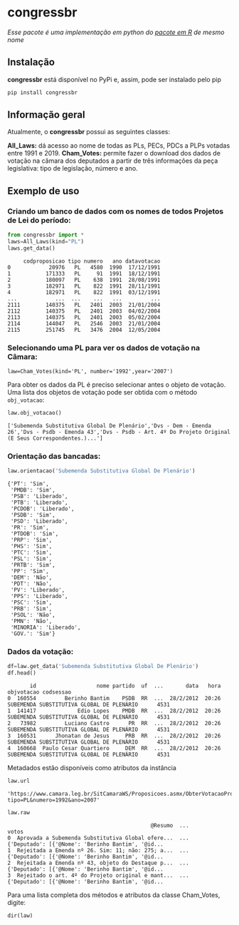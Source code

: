 # congressbr
*Esse pacote é uma implementação em python do [pacote em R](https://github.com/duarteguilherme/congressbr) de mesmo nome*

<!-- ##### Sumário  
[Instalação](#headers)  
[Informação geral](#headers)  
[Exemplo de uso](#headers)   -->

## Instalação

**congressbr** está disponível no PyPi e, assim, pode ser instalado pelo pip

```bash
pip install congressbr
```

## Informação geral

Atualmente, o **congressbr** possui as seguintes classes:

**All_Laws:** dá acesso ao nome de todas as PLs, PECs, PDCs a PLPs votadas entre 1991 e 2019.
**Cham_Votes:** permite fazer o download dos dados de votação na câmara dos deputados a partir de três informações da peça legislativa: tipo de legislação, número e ano.

## Exemplo de uso

### Criando um banco de dados com os nomes de todos Projetos de Lei do período:
```python
from congressbr import *
laws=All_Laws(kind="PL")
laws.get_data()
```
```
     codproposicao tipo numero   ano datavotacao
0            20976   PL   4580  1990  17/12/1991
1           171333   PL     91  1991  18/12/1991
2           180097   PL    638  1991  28/08/1991
3           182971   PL    822  1991  28/11/1991
4           182971   PL    822  1991  03/12/1991
...            ...  ...    ...   ...         ...
2111        140375   PL   2401  2003  21/01/2004
2112        140375   PL   2401  2003  04/02/2004
2113        140375   PL   2401  2003  05/02/2004
2114        144047   PL   2546  2003  21/01/2004
2115        251745   PL   3476  2004  12/05/2004
```
### Selecionando uma PL para ver os dados de votação na Câmara:
```
law=Cham_Votes(kind='PL', number='1992',year='2007')
```
Para obter os dados da PL é preciso selecionar antes o objeto de votação. Uma lista dos objetos de votação pode ser obtida com o método `obj_votacao`:

```python
law.obj_votacao()
```

```
['Subemenda Substitutiva Global De Plenário','Dvs - Dem - Emenda 26','Dvs - Psdb - Emenda 43','Dvs - Psdb - Art. 4º Do Projeto Original (E Seus Correspondentes.)...']
```

### Orientação das bancadas:
```python
law.orientacao('Subemenda Substitutiva Global De Plenário')
```

```
{'PT': 'Sim',
 'PMDB': 'Sim',
 'PSB': 'Liberado',
 'PTB': 'Liberado',
 'PCDOB': 'Liberado',
 'PSDB': 'Sim',
 'PSD': 'Liberado',
 'PR': 'Sim',
 'PTDOB': 'Sim',
 'PRP': 'Sim',
 'PHS': 'Sim',
 'PTC': 'Sim',
 'PSL': 'Sim',
 'PRTB': 'Sim',
 'PP': 'Sim',
 'DEM': 'Não',
 'PDT': 'Não',
 'PV': 'Liberado',
 'PPS': 'Liberado',
 'PSC': 'Sim',
 'PRB': 'Sim',
 'PSOL': 'Não',
 'PMN': 'Não',
 'MINORIA': 'Liberado',
 'GOV.': 'Sim'}
```

### Dados da votação:
```python
df=law.get_data('Subemenda Substitutiva Global De Plenário')
df.head()
```

```
       id                   nome partido  uf  ...       data   hora                                 objvotacao codsessao
0  160554         Berinho Bantim    PSDB  RR  ...  28/2/2012  20:26  SUBEMENDA SUBSTITUTIVA GLOBAL DE PLENÁRIO      4531
1  141417             Edio Lopes    PMDB  RR  ...  28/2/2012  20:26  SUBEMENDA SUBSTITUTIVA GLOBAL DE PLENÁRIO      4531
2   73982         Luciano Castro      PR  RR  ...  28/2/2012  20:26  SUBEMENDA SUBSTITUTIVA GLOBAL DE PLENÁRIO      4531
3  160531      Jhonatan de Jesus     PRB  RR  ...  28/2/2012  20:26  SUBEMENDA SUBSTITUTIVA GLOBAL DE PLENÁRIO      4531
4  160668  Paulo Cesar Quartiero     DEM  RR  ...  28/2/2012  20:26  SUBEMENDA SUBSTITUTIVA GLOBAL DE PLENÁRIO      4531
```


Metadados estão disponíveis como atributos da instância


```python
law.url
```
```
'https://www.camara.leg.br/SitCamaraWS/Proposicoes.asmx/ObterVotacaoProposicao?tipo=PL&numero=1992&ano=2007'
```


```python
law.raw
```
```
                                             @Resumo  ...                                              votos
0  Aprovada a Subemenda Substitutiva Global ofere...  ...  {'Deputado': [{'@Nome': 'Berinho Bantim', '@id...
1  Rejeitada a Emenda nº 26. Sim: 11; não: 275; a...  ...  {'Deputado': [{'@Nome': 'Berinho Bantim', '@id...
2  Rejeitada a Emenda nº 43, objeto do Destaque p...  ...  {'Deputado': [{'@Nome': 'Berinho Bantim', '@id...
3  Rejeitado o art. 4º do Projeto original e mant...  ...  {'Deputado': [{'@Nome': 'Berinho Bantim', '@id...
```
Para uma lista completa dos métodos e atributos da classe Cham_Votes, digite:

```
dir(law)
```